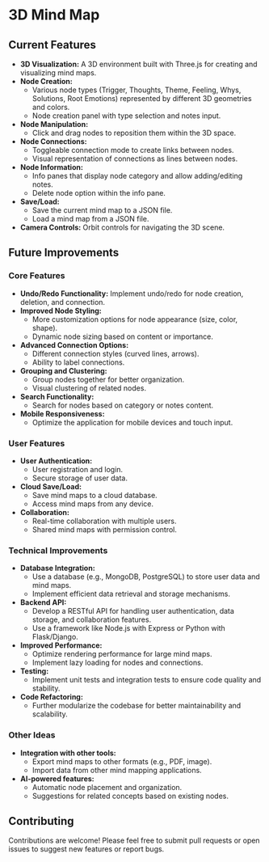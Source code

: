 # 3D Mind Map

## Current Features

*   **3D Visualization:** A 3D environment built with Three.js for creating and visualizing mind maps.
*   **Node Creation:**
    *   Various node types (Trigger, Thoughts, Theme, Feeling, Whys, Solutions, Root Emotions) represented by different 3D geometries and colors.
    *   Node creation panel with type selection and notes input.
*   **Node Manipulation:**
    *   Click and drag nodes to reposition them within the 3D space.
*   **Node Connections:**
    *   Toggleable connection mode to create links between nodes.
    *   Visual representation of connections as lines between nodes.
*   **Node Information:**
    *   Info panes that display node category and allow adding/editing notes.
    *   Delete node option within the info pane.
*   **Save/Load:**
    *   Save the current mind map to a JSON file.
    *   Load a mind map from a JSON file.
*   **Camera Controls:** Orbit controls for navigating the 3D scene.

## Future Improvements

### Core Features

*   **Undo/Redo Functionality:** Implement undo/redo for node creation, deletion, and connection.
*   **Improved Node Styling:**
    *   More customization options for node appearance (size, color, shape).
    *   Dynamic node sizing based on content or importance.
*   **Advanced Connection Options:**
    *   Different connection styles (curved lines, arrows).
    *   Ability to label connections.
*   **Grouping and Clustering:**
    *   Group nodes together for better organization.
    *   Visual clustering of related nodes.
*   **Search Functionality:**
    *   Search for nodes based on category or notes content.
*   **Mobile Responsiveness:**
    *   Optimize the application for mobile devices and touch input.

### User Features

*   **User Authentication:**
    *   User registration and login.
    *   Secure storage of user data.
*   **Cloud Save/Load:**
    *   Save mind maps to a cloud database.
    *   Access mind maps from any device.
*   **Collaboration:**
    *   Real-time collaboration with multiple users.
    *   Shared mind maps with permission control.

### Technical Improvements

*   **Database Integration:**
    *   Use a database (e.g., MongoDB, PostgreSQL) to store user data and mind maps.
    *   Implement efficient data retrieval and storage mechanisms.
*   **Backend API:**
    *   Develop a RESTful API for handling user authentication, data storage, and collaboration features.
    *   Use a framework like Node.js with Express or Python with Flask/Django.
*   **Improved Performance:**
    *   Optimize rendering performance for large mind maps.
    *   Implement lazy loading for nodes and connections.
*   **Testing:**
    *   Implement unit tests and integration tests to ensure code quality and stability.
*   **Code Refactoring:**
    *   Further modularize the codebase for better maintainability and scalability.

### Other Ideas

*   **Integration with other tools:**
    *   Export mind maps to other formats (e.g., PDF, image).
    *   Import data from other mind mapping applications.
*   **AI-powered features:**
    *   Automatic node placement and organization.
    *   Suggestions for related concepts based on existing nodes.

## Contributing

Contributions are welcome! Please feel free to submit pull requests or open issues to suggest new features or report bugs.